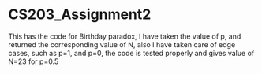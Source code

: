 # CS203_Assignment2
This has the code for Birthday paradox, I have taken the value of p, and returned the corresponding value of N, also I have taken care of edge cases, such as p=1, and p=0, the code is tested properly and gives value of N=23 for p=0.5
